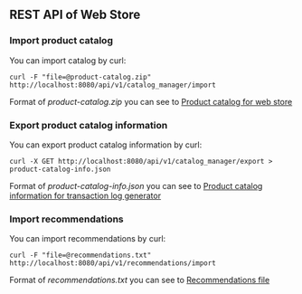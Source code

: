 
REST API of Web Store
---------------------

### Import product catalog

You can import catalog by curl:

`curl -F "file=@product-catalog.zip" http://localhost:8080/api/v1/catalog_manager/import`

Format of *product-catalog.zip* you can see to
[Product catalog for web store](Developer-Guide.md#product-catalog-for-web-store)


### Export product catalog information

You can export product catalog information by curl:

`curl -X GET http://localhost:8080/api/v1/catalog_manager/export > product-catalog-info.json`

Format of *product-catalog-info.json* you can see to
[Product catalog information for transaction log generator](Developer-Guide.md#product-catalog-information-for-transaction-log-generator)


### Import recommendations

You can import recommendations by curl:

`curl -F "file=@recommendations.txt" http://localhost:8080/api/v1/recommendations/import`

Format of *recommendations.txt* you can see to
[Recommendations file](Developer-Guide.md#recommendations-file)
